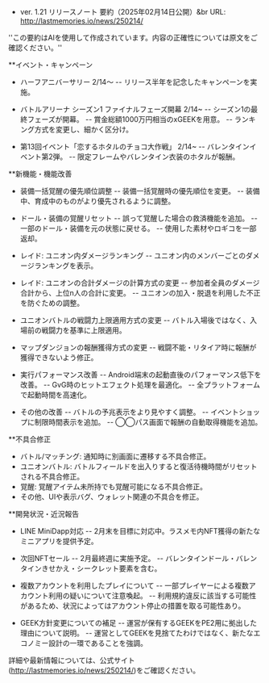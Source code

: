 * ver. 1.21 リリースノート 要約（2025年02月14日公開）&br
URL: http://lastmemories.io/news/250214/

''この要約はAIを使用して作成されています。内容の正確性については原文をご確認ください。''

**イベント・キャンペーン
- ハーフアニバーサリー 2/14〜
-- リリース半年を記念したキャンペーンを実施。

- バトルアリーナ シーズン1 ファイナルフェーズ開幕 2/14~
-- シーズン1の最終フェーズが開幕。
-- 賞金総額1000万円相当のxGEEKを用意。
-- ランキング方式を変更し、細かく区分け。

- 第13回イベント「恋するホタルのチョコ大作戦」 2/14~
-- バレンタインイベント第2弾。
-- 限定フレームやバレンタイン衣装のホタルが報酬。

**新機能・機能改善
- 装備一括覚醒の優先順位調整
-- 装備一括覚醒時の優先順位を変更。
-- 装備中、育成中のものがより優先されるように調整。

- ドール・装備の覚醒リセット
-- 誤って覚醒した場合の救済機能を追加。
-- 一部のドール・装備を元の状態に戻せる。
-- 使用した素材やロギコを一部返却。

- レイド: ユニオン内ダメージランキング
-- ユニオン内のメンバーごとのダメージランキングを表示。

- レイド: ユニオンの合計ダメージの計算方式の変更
-- 参加者全員のダメージ合計から、上位n人の合計に変更。
-- ユニオンの加入・脱退を利用した不正を防ぐための調整。

- ユニオンバトルの戦闘力上限適用方式の変更
-- バトル入場後ではなく、入場前の戦闘力を基準に上限適用。

- マップダンジョンの報酬獲得方式の変更
-- 戦闘不能・リタイア時に報酬が獲得できないよう修正。

- 実行パフォーマンス改善
-- Android端末の起動直後のパフォーマンス低下を改善。
-- GvG時のヒットエフェクト処理を最適化。
-- 全プラットフォームで起動時間を高速化。

- その他の改善
-- バトルの予兆表示をより見やすく調整。
-- イベントショップに制限時間表示を追加。
-- ◯◯パス画面で報酬の自動取得機能を追加。

**不具合修正
- バトル/マッチング: 通知時に別画面に遷移する不具合修正。
- ユニオンバトル: バトルフィールドを出入りすると復活待機時間がリセットされる不具合修正。
- 覚醒: 覚醒アイテム未所持でも覚醒可能になる不具合修正。
- その他、UIや表示バグ、ウォレット関連の不具合を修正。

**開発状況・近況報告
- LINE MiniDapp対応
-- 2月末を目標に対応中。ラスメモ内NFT獲得の新たなミニアプリを提供予定。

- 次回NFTセール
-- 2月最終週に実施予定。
-- バレンタインドール・バレンタインきせかえ・シークレット要素を含む。

- 複数アカウントを利用したプレイについて
-- 一部プレイヤーによる複数アカウント利用の疑いについて注意喚起。
-- 利用規約違反に該当する可能性があるため、状況によってはアカウント停止の措置を取る可能性あり。

- GEEK方針変更についての補足
-- 運営が保有するGEEKをPE2用に拠出した理由について説明。
-- 運営としてGEEKを見捨てたわけではなく、新たなエコノミー設計の一環であることを強調。

詳細や最新情報については、公式サイト(http://lastmemories.io/news/250214/)をご確認ください。
